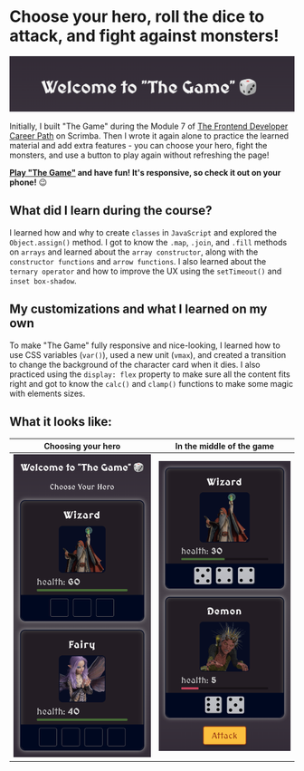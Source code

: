 
# Choose your hero, roll the dice to attack, and fight against monsters!

[<img alt="welcome-banner" src="images/welcome.png">](#) 

Initially, I built "The Game" during the Module 7 of [The Frontend Developer Career Path](https://scrimba.com/learn/frontend) on Scrimba. Then I wrote it again alone to practice the learned material and add extra features - you can choose your hero, fight the monsters, and use a button to play again without refreshing the page!

**[Play "The Game"](#) and have fun! It's responsive, so check it out on your phone!** 😉

## What did I learn during the course?

I learned how and why to create `classes` in `JavaScript` and explored the `Object.assign()` method. I got to know the `.map`, `.join`, and `.fill` methods on `arrays` and learned about the `array constructor`, along with the `constructor functions` and `arrow functions`. I also learned about the `ternary operator` and how to improve the UX using the `setTimeout()` and `inset box-shadow`.


## My customizations and what I learned on my own

To make "The Game" fully responsive and nice-looking, I learned how to use CSS variables (`var()`), used a new unit (`vmax`), and created a transition to change the background of the character card when it dies. I also practiced using the `display: flex` property to make sure all the content fits right and got to know the `calc()` and `clamp()` functions to make some magic with elements sizes.


## What it looks like:

| Choosing your hero | In the middle of the game |
| --- | ---|
| <img max-width="350px" alt="Choose your hero" src="images/choose-hero.png">| <img max-width="350px" alt="View in the middle of the game" src="images/game-in-the-middle.png"> |